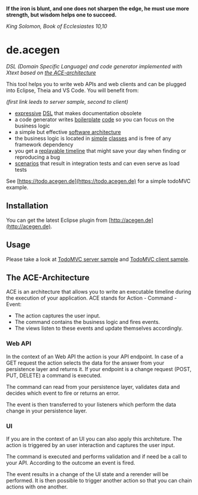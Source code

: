 __If the iron is blunt, and one does not sharpen the edge, he must use more strength, but wisdom helps one to succeed.__

_King Solomon, Book of Ecclesiastes 10,10_

# de.acegen

_DSL (Domain Specific Language) and code generator implemented with Xtext based on [the ACE-architecture](#The-ACE-Architecture)_

This tool helps you to write web APIs and web clients and can be plugged into Eclipse, Theia and VS Code.
You will benefit from:

_(first link leeds to server sample, second to client)_

- [expressive](https://github.com/annettedorothea/TodoMVC---Server/blob/master/todo-server.ace) 
[DSL](https://github.com/annettedorothea/TodoMVC---Client/blob/master/todo-client.ace) 
that makes documentation obsolete
- a code generator writes [boilerplate](https://github.com/annettedorothea/TodoMVC---Server/tree/master/src/gen/java/com/anfelisa/todo) [code](https://github.com/annettedorothea/TodoMVC---Client/tree/master/es6/gen/todo) so you can focus on the business logic
- a simple but effective [software architecture](#The-ACE-Architecture)
- the business logic is located in 
[simple](https://github.com/annettedorothea/TodoMVC---Server/blob/master/src/main/java/com/anfelisa/todo/commands/CreateTodoCommand.java) 
[classes](https://github.com/annettedorothea/TodoMVC---Client/blob/master/es6/src/todo/commands/CreateTodoCommand.js)
and is free of any framework dependency
- you get a [replayable timeline](https://acegen.de/#/336ace6-a52f-11e8-98d0-529269fb1489/scenarios) 
that might save your day when finding or reproducing a bug
- [scenarios](https://github.com/annettedorothea/TodoMVC---Server/tree/master/src/test/java/com/anfelisa/todo/scenarios) 
that result in integration tests and can even serve as load tests

See [https://todo.acegen.de](https://todo.acegen.de) for a simple todoMVC example.

## Installation

You can get the latest Eclipse plugin from [http://acegen.de](http://acegen.de).

## Usage

Please take a look at [TodoMVC server sample](https://github.com/annettedorothea/TodoMVC---Server) 
and [TodoMVC client sample](https://github.com/annettedorothea/TodoMVC---Client).

## The ACE-Architecture

ACE is an architecture that allows you to write an executable timeline during the execution
of your application. ACE stands for Action - Command - Event:

- The action captures the user input.
- The command contains the business logic and fires events.
- The views listen to these events and update themselves accordingly.

### Web API

In the context of an Web API the action is your API endpoint. In case of a GET request 
the action selects the data for the answer from your persistence layer and returns it. If your 
endpoint is a change request (POST, PUT, DELETE) a command is executed.

The command can read from your persistence layer, validates data and decides which event to fire 
or returns an error.

The event is then transferred to your listeners which perform the data change in your persistence layer.

### UI

If you are in the context of an UI you can also apply this architeture. The action is triggered 
by an user interaction and captures the user input. 

The command is executed and performs validation and if need be a call to your API. According to
the outcome an event is fired.

The event results in a change of the UI state and a rerender will be performed. It is then possible
to trigger another action so that you can chain actions with one another.
      



